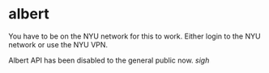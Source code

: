 # albert

You have to be on the NYU network for this to work. Either login to the NYU network or use the NYU VPN.

Albert API has been disabled to the general public now. *sigh*
